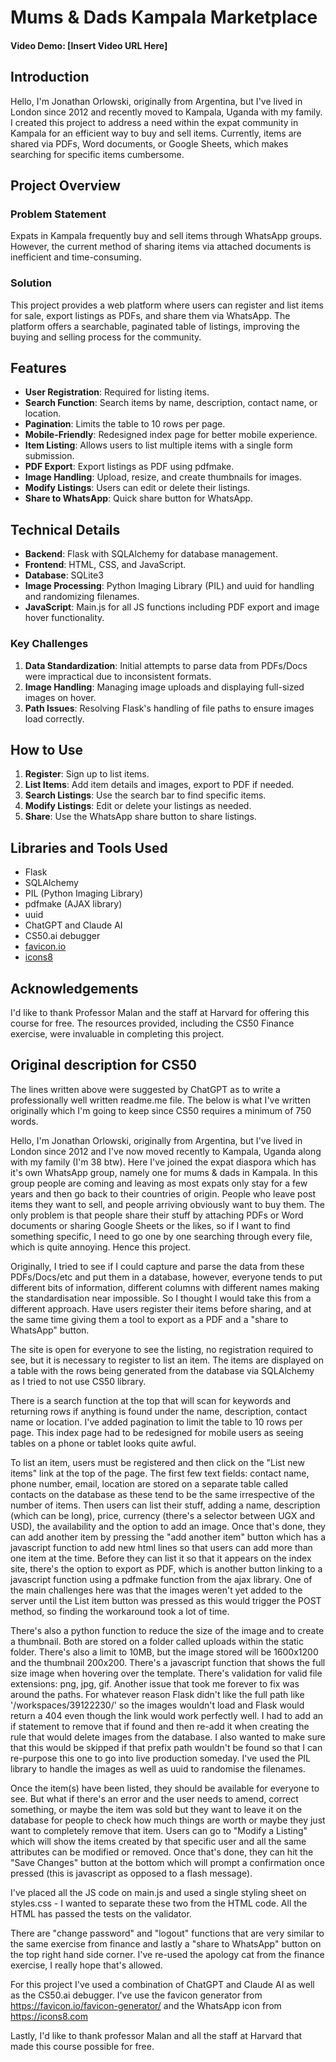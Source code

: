 # Mums & Dads Kampala Marketplace

#### Video Demo: [Insert Video URL Here]

## Introduction
Hello, I'm Jonathan Orlowski, originally from Argentina, but I've lived in London since 2012 and recently moved to Kampala, Uganda with my family. I created this project to address a need within the expat community in Kampala for an efficient way to buy and sell items. Currently, items are shared via PDFs, Word documents, or Google Sheets, which makes searching for specific items cumbersome.

## Project Overview
### Problem Statement
Expats in Kampala frequently buy and sell items through WhatsApp groups. However, the current method of sharing items via attached documents is inefficient and time-consuming.

### Solution
This project provides a web platform where users can register and list items for sale, export listings as PDFs, and share them via WhatsApp. The platform offers a searchable, paginated table of listings, improving the buying and selling process for the community.

## Features
- **User Registration**: Required for listing items.
- **Search Function**: Search items by name, description, contact name, or location.
- **Pagination**: Limits the table to 10 rows per page.
- **Mobile-Friendly**: Redesigned index page for better mobile experience.
- **Item Listing**: Allows users to list multiple items with a single form submission.
- **PDF Export**: Export listings as PDF using pdfmake.
- **Image Handling**: Upload, resize, and create thumbnails for images.
- **Modify Listings**: Users can edit or delete their listings.
- **Share to WhatsApp**: Quick share button for WhatsApp.

## Technical Details
- **Backend**: Flask with SQLAlchemy for database management.
- **Frontend**: HTML, CSS, and JavaScript.
- **Database**: SQLite3
- **Image Processing**: Python Imaging Library (PIL) and uuid for handling and randomizing filenames.
- **JavaScript**: Main.js for all JS functions including PDF export and image hover functionality.

### Key Challenges
1. **Data Standardization**: Initial attempts to parse data from PDFs/Docs were impractical due to inconsistent formats.
2. **Image Handling**: Managing image uploads and displaying full-sized images on hover.
3. **Path Issues**: Resolving Flask's handling of file paths to ensure images load correctly.

## How to Use
1. **Register**: Sign up to list items.
2. **List Items**: Add item details and images, export to PDF if needed.
3. **Search Listings**: Use the search bar to find specific items.
4. **Modify Listings**: Edit or delete your listings as needed.
5. **Share**: Use the WhatsApp share button to share listings.

## Libraries and Tools Used
- Flask
- SQLAlchemy
- PIL (Python Imaging Library)
- pdfmake (AJAX library)
- uuid
- ChatGPT and Claude AI
- CS50.ai debugger
- [favicon.io](https://favicon.io)
- [icons8](https://icons8.com)

## Acknowledgements
I'd like to thank Professor Malan and the staff at Harvard for offering this course for free. The resources provided, including the CS50 Finance exercise, were invaluable in completing this project.

## Original description for CS50

The lines written above were suggested by ChatGPT as to write a professionally well written readme.me file. The below is what I've written originally which I'm going to keep since CS50 requires a minimum of 750 words.

Hello, I'm Jonathan Orlowski, originally from Argentina, but I've lived in London since 2012 and I've now moved
recently to Kampala, Uganda along with my family (I'm 38 btw). Here I've joined the expat diaspora which has it's
own WhatsApp group, namely one for mums & dads in Kampala. In this group people are coming and leaving as most
expats only stay for a few years and then go back to their countries of origin. People who leave post items they
want to sell, and people arriving obviously want to buy them. The only problem is that people share their stuff
by attaching PDFs or Word documents or sharing Google Sheets or the likes, so if I want to find something
specific, I need to go one by one searching through every file, which is quite annoying. Hence this project.

Originally, I tried to see if I could capture and parse the data from these PDFs/Docs/etc and put them in a
database, however, everyone tends to put different bits of information, different columns with different names
making the standardisation near impossible. So I thought I would take this from a different approach. Have users
register their items before sharing, and at the same time giving them a tool to export as a PDF and a "share to
WhatsApp" button.

The site is open for everyone to see the listing, no registration required to see, but it is necessary to register
to list an item. The items are displayed on a table with the rows being generated from the database via SQLAlchemy
as I tried to not use CS50 library.

There is a search function at the top that will scan for keywords and returning rows if anything is found under
the name, description, contact name or location. I've added pagination to limit the table to 10 rows per page.
This index page had to be redesigned for mobile users as seeing tables on a phone or tablet looks quite awful.

To list an item, users must be registered and then click on the "List new items" link at the top of the page.
The first few text fields: contact name, phone number, email, location are stored on a separate table called
contacts on the database as these tend to be the same irrespective of the number of items. Then users can list
their stuff, adding a name, description (which can be long), price, currency (there's a selector between UGX and
USD), the availability and the option to add an image. Once that's done, they can add another item by pressing the
"add another item" button which has a javascript function to add new html lines so that users can add more than
one item at the time. Before they can list it so that it appears on the index site, there's the option to export
as PDF, which is another button linking to a javascript function using a pdfmake function from the ajax library.
One of the main challenges here was that the images weren't yet added to the server until the List item button
was pressed as this would trigger the POST method, so finding the workaround took a lot of time.

There's also a python function to reduce the size of the image and to create a thumbnail. Both are stored on a
folder called uploads within the static folder. There's also a limit to 10MB, but the image stored will be
1600x1200 and the thumbnail 200x200. There's a javascript function that shows the full size image when hovering
over the template. There's validation for valid file extensions: png, jpg, gif. Another issue that took me forever
to fix was around the paths. For whatever reason Flask didn't like the full path like '/workspaces/39122230/'
so the images wouldn't load and Flask would return a 404 even though the link would work perfectly well. I had
to add an if statement to remove that if found and then re-add it when creating the rule that would delete
images from the database. I also wanted to make sure that this would be skipped if that prefix path wouldn't be
found so that I can re-purpose this one to go into live production someday. I've used the PIL library to handle
the images as well as uuid to randomise the filenames.

Once the item(s) have been listed, they should be available for everyone to see. But what if there's an error
and the user needs to amend, correct something, or maybe the item was sold but they want to leave it on the
database for people to check how much things are worth or maybe they just want to completely remove that item.
Users can go to "Modify a Listing" which will show the items created by that specific user and all the same
attributes can be modified or removed. Once that's done, they can hit the "Save Changes" button at the bottom
which will prompt a confirmation once pressed (this is javascript as opposed to a flash message).

I've placed all the JS code on main.js and used a single styling sheet on styles.css - I wanted to separate these
two from the HTML code. All the HTML has passed the tests on the validator.

There are "change password" and "logout" functions that are very similar to the same exercise from finance and
lastly a "share to WhatsApp" button on the top right hand side corner. I've re-used the apology cat from
the finance exercise, I really hope that's allowed.

For this project I've used a combination of ChatGPT and Claude AI as well as the CS50.ai debugger. I've use the favicon generator from https://favicon.io/favicon-generator/ and the WhatsApp icon from https://icons8.com

Lastly, I'd like to thank professor Malan and all the staff at Harvard that made this course possible for free.
